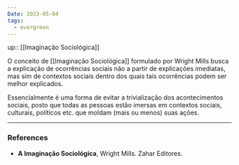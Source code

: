 ```yaml
---
Date: 2023-05-04
tags:
  - evergreen
---
```

up:: [[Imaginação Sociológica]]

O conceito de [[Imaginação Sociológica]] formulado por Wright Mills busca a explicação de ocorrências sociais não a partir de explicações imediatas, mas sim de contextos sociais dentro dos quais tais ocorrências podem ser melhor explicados.

Essencialmente é uma forma de evitar a trivialização dos acontecimentos sociais, posto que todas as pessoas estão imersas em contextos sociais, culturais, políticos etc. que moldam (mais ou menos) suas ações.


---
### References
- **A Imaginação Sociológica**, Wright Mills. Zahar Editores.
